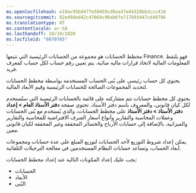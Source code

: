 ```yaml
---
ms.openlocfilehash: e19ac95bd477e50459cd9aa37e44328bb3ccc410
ms.sourcegitcommit: 82ed9ded42c47064c90ab6fe717893447cd48796
ms.translationtype: HT
ms.contentlocale: ar-SA
ms.lasthandoff: 10/19/2020
ms.locfileid: "6070765"
---
```

مخطط الحسابات هو مجموعة من الحسابات الرئيسية التي تتبعها Finance. فهو يلتقط المعلومات المالية لاتخاذ قرارات مالية صائبة. يتم تعيين رقم حساب لكل حساب كمعرف فريد.  

يحتوي كل حساب رئيسي على بُنى الحساب المستخدمة بواسطة مخطط الحسابات لتحديد المجموعات الصالحة للحسابات الرئيسية وقيم الأبعاد المالية. 

يحتوي كل مخطط حسابات تتم مشاركته على قائمة بالحسابات الرئيسية التي ستُستخدم لكل كيان قانوني، والمعروف باسم دفتر الأستاذ. تحتوي صفحة **دفتر الأستاذ العام > إعداد دفتر الأستاذ > دفتر الأستاذ** على مخطط الحسابات، والذي يُستخدم مع بُنى الحسابات وعملات المحاسبة والتقارير وأنواع أسعار الصرف الافتراضية للمحاسبة والتقارير والميزانية، بالإضافة إلى حسابات الأرباح والخسائر المحققة وغير المحققة لكيان قانوني معين.

يمكن إعداد شروط التوزيع لأحد الحسابات لتوزيع المبلغ على عدة حسابات ومجموعات أبعاد الحساب، وتساعد حسابات النظام المستخدمين في معالجة الترحيلات التلقائية. 

يجب عليك إعداد المكونات التالية عند إعداد مخطط الحسابات:

- الحسابات
- الأبعاد
- البُنى


